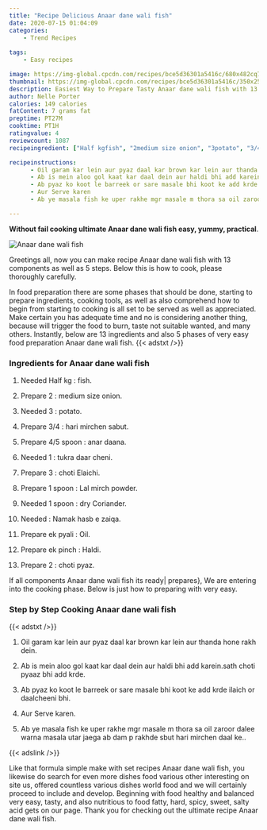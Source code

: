 ```yaml
---
title: "Recipe Delicious Anaar dane wali fish"
date: 2020-07-15 01:04:09
categories:
    - Trend Recipes
    
tags:
    - Easy recipes

image: https://img-global.cpcdn.com/recipes/bce5d36301a5416c/680x482cq70/anaar-dane-wali-fish-recipe-main-photo.jpg
thumbnail: https://img-global.cpcdn.com/recipes/bce5d36301a5416c/350x250cq70/anaar-dane-wali-fish-recipe-main-photo.jpg
description: Easiest Way to Prepare Tasty Anaar dane wali fish with 13 ingredients and 5 stages of easy cooking.
author: Nelle Porter
calories: 149 calories
fatContent: 7 grams fat
preptime: PT27M
cooktime: PT1H
ratingvalue: 4
reviewcount: 1087
recipeingredient: ["Half kgfish", "2medium size onion", "3potato", "3/4hari mirchen sabut", "4/5 spoonanar daana", "1tukra daar cheni", "3choti Elaichi", "1 spoonLal mirch powder", "1 spoondry Coriander", "Namak hasb e zaiqa", "ek pyaliOil", "ek pinchHaldi", "2choti pyaz"]

recipeinstructions: 
      - Oil garam kar lein aur pyaz daal kar brown kar lein aur thanda hone rakh dein 
      - Ab is mein aloo gol kaat kar daal dein aur haldi bhi add kareinsath choti pyaaz bhi add krde 
      - Ab pyaz ko koot le barreek or sare masale bhi koot ke add krde ilaich or daalcheeni bhi 
      - Aur Serve karen 
      - Ab ye masala fish ke uper rakhe mgr masale m thora sa oil zaroor dalee warna masala utar jaega ab dam p rakhde sbut hari mirchen daal ke

---
```




**Without fail cooking ultimate Anaar dane wali fish easy, yummy, practical**. 


![Anaar dane wali fish](https://img-global.cpcdn.com/recipes/bce5d36301a5416c/680x482cq70/anaar-dane-wali-fish-recipe-main-photo.jpg "Anaar dane wali fish")




Greetings all, now you can make recipe Anaar dane wali fish with 13 components as well as 5 steps. Below this is how to cook, please thoroughly carefully.

In food preparation there are some phases that should be done, starting to prepare ingredients, cooking tools, as well as also comprehend how to begin from starting to cooking is all set to be served as well as appreciated. Make certain you has adequate time and no is considering another thing, because will trigger the food to burn, taste not suitable wanted, and many others. Instantly, below are 13 ingredients and also 5 phases of very easy food preparation Anaar dane wali fish.
{{< adstxt />}}

### Ingredients for Anaar dane wali fish


1. Needed Half kg : fish.

1. Prepare 2 : medium size onion.

1. Needed 3 : potato.

1. Prepare 3/4 : hari mirchen sabut.

1. Prepare 4/5 spoon : anar daana.

1. Needed 1 : tukra daar cheni.

1. Prepare 3 : choti Elaichi.

1. Prepare 1 spoon : Lal mirch powder.

1. Needed 1 spoon : dry Coriander.

1. Needed  : Namak hasb e zaiqa.

1. Prepare ek pyali : Oil.

1. Prepare ek pinch : Haldi.

1. Prepare 2 : choti pyaz.



If all components Anaar dane wali fish its ready| prepares}, We are entering into the cooking phase. Below is just how to preparing with very easy.

### Step by Step Cooking Anaar dane wali fish

{{< adstxt />}}


1. Oil garam kar lein aur pyaz daal kar brown kar lein aur thanda hone rakh dein.



1. Ab is mein aloo gol kaat kar daal dein aur haldi bhi add karein.sath choti pyaaz bhi add krde.



1. Ab pyaz ko koot le barreek or sare masale bhi koot ke add krde ilaich or daalcheeni bhi.



1. Aur Serve karen.



1. Ab ye masala fish ke uper rakhe mgr masale m thora sa oil zaroor dalee warna masala utar jaega ab dam p rakhde sbut hari mirchen daal ke..





{{< adslink />}}

Like that formula simple make with set recipes Anaar dane wali fish, you likewise do search for even more dishes food various other interesting on site us, offered countless various dishes world food and we will certainly proceed to include and develop. Beginning with food healthy and balanced very easy, tasty, and also nutritious to food fatty, hard, spicy, sweet, salty acid gets on our page. Thank you for checking out the ultimate recipe Anaar dane wali fish.
